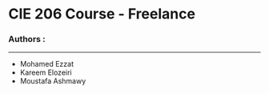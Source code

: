 # CIE 206 Course - Freelance

### Authors :
---
* Mohamed Ezzat
* Kareem Elozeiri
* Moustafa Ashmawy
